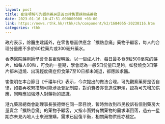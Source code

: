 ```yaml
---
layout: post
title: 崔俊明稱可先觀察藥房是否自律售賣撲熱痛藥物
date: 2023-01-16 10:47:51.000000000 +08:00
link: https://news.rthk.hk/rthk/ch/component/k2/1684055-20230116.htm
categories: rthk
---
```


政府表示，除醫生建議外，在零售層面供應含「撲熱息痛」藥物予顧客，每人的合理分量應不多於60粒藥片或300毫升藥水。

香港醫院藥劑師學會會長崔俊明說，以一個成人計，每日最多食8粒500毫克的藥片，如每人60粒，可食約一星期，學會認為一般5日份量已足夠，如發燒食3日藥片都未退燒、出現輕度痛症但食藥7至10日都未減退，都應該求醫。

崔俊明在本台節目《千禧年代》表示，今次提出的做法合理，可先觀察藥房是否自律，如要再收緊措施可能涉及登記制度，對消費者亦會造成麻煩，認為可先增加供應，同時應加強港人對藥物的認識。

港九藥房總商會副理事長張德榮在同一節目說，暫時無收到市民投訴有個別藥房大量賣含「撲熱息痛」的藥物予顧客，又指市面對有關藥物的需求漸回落，過去一星期亦未見內地人士來港搶購，需求已回復平衡，相關藥物供應亦穩定。
